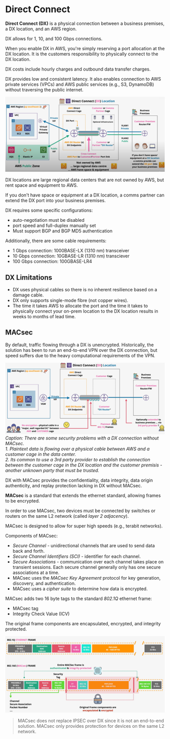 # Direct Connect

**Direct Connect (DX)** is a physical connection between a business premises, a DX location, and an AWS region.

DX allows for 1, 10, and 100 Gbps connections.

When you enable DX in AWS, you're simply reserving a port allocation at the DX location. It is the customers responsibility to physically connect to the DX location.

DX costs include hourly charges and outbound data transfer charges.

DX provides low and consistent latency. It also enables connection to AWS private services (VPCs) and AWS public services (e.g., S3, DynamoDB) without traversing the public internet.

![DX](./static/images/networking_dx.png)

DX locations are large regional data centers that are not owned by AWS, but rent space and equipment to AWS.

If you don't have space or equipment at a DX location, a comms partner can extend the DX port into your business premises.

DX requires some specific configurations:
- auto-negotiation must be disabled
- port speed and full-duplex manually set
- Must support BGP and BGP MD5 authentication

Additionally, there are some cable requirements:
- 1 Gbps connection: 1000BASE-LX (1310 nm) transceiver
- 10 Gbps connection: 10GBASE-LR (1310 nm) transciever
- 100 Gbps connection: 100GBASE-LR4

## DX Limitations
- DX uses physical cables so there is no inherent resilience based on a damage cable.
- DX only supports single-mode fibre (not copper wires).
- The time it takes AWS to allocate the port and the time it takes to physically connect your on-prem location to the DX location results in weeks to months of lead time.

## MACsec

By default, traffic flowing through a DX is unencrypted. Historically, the solution has been to run an end-to-end VPN over the DX connection, but speed suffers due to the heavy computational requirements of the VPN.

![DX Connection without MACsec](./static/images/networking_dxnomacsec.png)
*Caption: There are some security problems with a DX connection without MACsec.*  
*1. Plaintext data is flowing over a physical cable between AWS and a customer cage in the data center.*  
*2. Its common to use a 3rd party provider to establish the connection between the customer cage in the DX location and the customer premisis - another unknown party that must be trusted.*

DX with MACsec provides the confidentiality, data integrity, data origin authenticity, and replay protection lacking in DX without MACsec.

**MACsec** is a standard that extends the ethernet standard, allowing frames to be encrypted.

In order to use MACsec, two devices must be connected by switches or routers on the same L2 network (called *layer 2 adjacency*).

MACsec is designed to allow for super high speeds (e.g., terabit networks).

Components of MACsec:
- *Secure Channel* - unidirectional channels that are used to send data back and forth.
- *Secure Channel Identifiers (SCI)* - identifier for each channel.
- *Secure Associations* - communication over each channel takes place on transient sessions. Each secure channel generally only has one secure associations at a time.
- MACsec uses the *MACsec Key Agreement* protocol for key generation, discovery, and authentication.
- MACsec uses a *cipher suite* to determine how data is encrypted.

MACsec adds two 16 byte tags to the standard *802.1Q* ethernet frame:
- MACsec tag
- Integrity Check Value (ICV)

The original frame components are encapsulated, encrypted, and integrity protected.

![DX Connection with MACsec](./static/images/networking_macsecframe.png)

> MACsec does not replace IPSEC over DX since it is not an end-to-end solution. MACsec only provides protection for devices on the same L2 network.